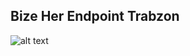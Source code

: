 ## Bize Her Endpoint Trabzon
![alt text](https://www.trabzonspor.org.tr/download/resources/logo_1751751654_1000x700_false.jpg)

